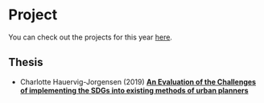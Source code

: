 # Project

You can check out the projects for this year [here](/Agile/Projects).

## Thesis
* Charlotte Hauervig-Jorgensen (2019) [**An Evaluation of the Challenges of implementing the SDGs into existing methods of urban planners**](https://findit.dtu.dk/en/catalog/5d7b796bd9001d03f84818d6)
